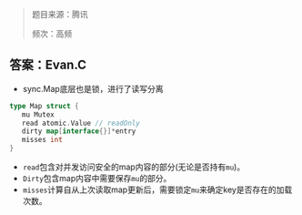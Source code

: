 > 题目来源：腾讯
>
> 频次：高频

## 答案：Evan.C

- sync.Map底层也是锁，进行了读写分离

```go
type Map struct {
   mu Mutex
   read atomic.Value // readOnly
   dirty map[interface{}]*entry
   misses int
}
```

- `read`包含对并发访问安全的map内容的部分(无论是否持有`mu`)。
- `Dirty`包含map内容中需要保存`mu`的部分。
- `misses`计算自从上次读取map更新后，需要锁定`mu`来确定key是否存在的加载次数。